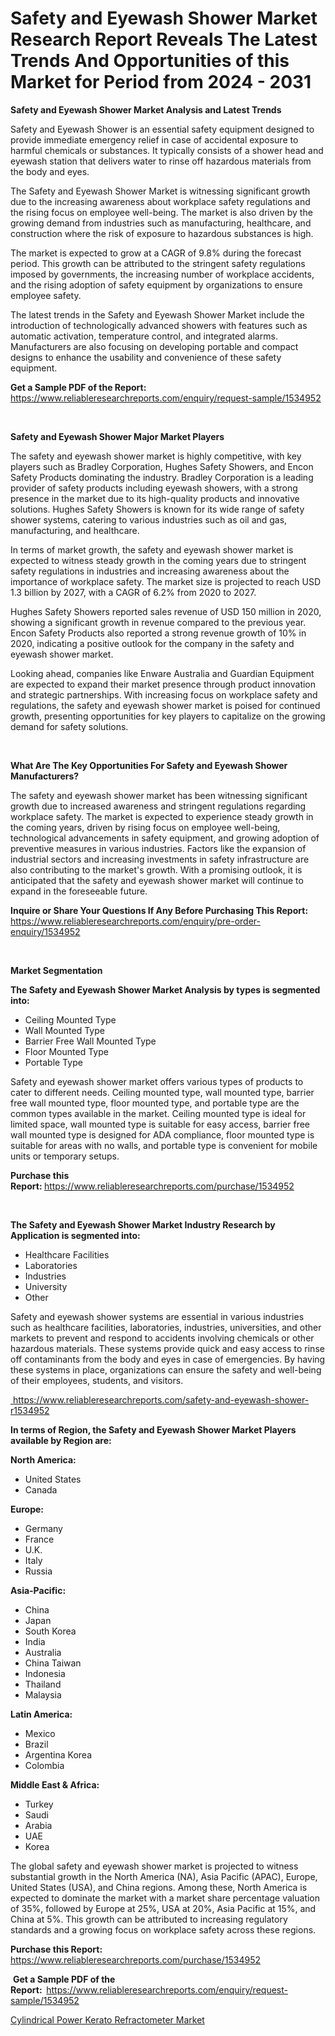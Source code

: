 <p><h1>Safety and Eyewash Shower Market Research Report Reveals The Latest Trends And Opportunities of this Market for Period from 2024 - 2031</h1></p><p><strong>Safety and Eyewash Shower Market Analysis and Latest Trends</strong></p>
<p><p>Safety and Eyewash Shower is an essential safety equipment designed to provide immediate emergency relief in case of accidental exposure to harmful chemicals or substances. It typically consists of a shower head and eyewash station that delivers water to rinse off hazardous materials from the body and eyes.</p><p>The Safety and Eyewash Shower Market is witnessing significant growth due to the increasing awareness about workplace safety regulations and the rising focus on employee well-being. The market is also driven by the growing demand from industries such as manufacturing, healthcare, and construction where the risk of exposure to hazardous substances is high.</p><p>The market is expected to grow at a CAGR of 9.8% during the forecast period. This growth can be attributed to the stringent safety regulations imposed by governments, the increasing number of workplace accidents, and the rising adoption of safety equipment by organizations to ensure employee safety.</p><p>The latest trends in the Safety and Eyewash Shower Market include the introduction of technologically advanced showers with features such as automatic activation, temperature control, and integrated alarms. Manufacturers are also focusing on developing portable and compact designs to enhance the usability and convenience of these safety equipment.</p></p>
<p><strong>Get a Sample PDF of the Report:&nbsp;</strong> <a href="https://www.reliableresearchreports.com/enquiry/request-sample/1534952">https://www.reliableresearchreports.com/enquiry/request-sample/1534952</a></p>
<p>&nbsp;</p>
<p><strong>Safety and Eyewash Shower Major Market Players</strong></p>
<p><p>The safety and eyewash shower market is highly competitive, with key players such as Bradley Corporation, Hughes Safety Showers, and Encon Safety Products dominating the industry. Bradley Corporation is a leading provider of safety products including eyewash showers, with a strong presence in the market due to its high-quality products and innovative solutions. Hughes Safety Showers is known for its wide range of safety shower systems, catering to various industries such as oil and gas, manufacturing, and healthcare.</p><p>In terms of market growth, the safety and eyewash shower market is expected to witness steady growth in the coming years due to stringent safety regulations in industries and increasing awareness about the importance of workplace safety. The market size is projected to reach USD 1.3 billion by 2027, with a CAGR of 6.2% from 2020 to 2027.</p><p>Hughes Safety Showers reported sales revenue of USD 150 million in 2020, showing a significant growth in revenue compared to the previous year. Encon Safety Products also reported a strong revenue growth of 10% in 2020, indicating a positive outlook for the company in the safety and eyewash shower market.</p><p>Looking ahead, companies like Enware Australia and Guardian Equipment are expected to expand their market presence through product innovation and strategic partnerships. With increasing focus on workplace safety and regulations, the safety and eyewash shower market is poised for continued growth, presenting opportunities for key players to capitalize on the growing demand for safety solutions.</p></p>
<p>&nbsp;</p>
<p><strong>What Are The Key Opportunities For Safety and Eyewash Shower Manufacturers?</strong></p>
<p><p>The safety and eyewash shower market has been witnessing significant growth due to increased awareness and stringent regulations regarding workplace safety. The market is expected to experience steady growth in the coming years, driven by rising focus on employee well-being, technological advancements in safety equipment, and growing adoption of preventive measures in various industries. Factors like the expansion of industrial sectors and increasing investments in safety infrastructure are also contributing to the market's growth. With a promising outlook, it is anticipated that the safety and eyewash shower market will continue to expand in the foreseeable future.</p></p>
<p><strong>Inquire or Share Your Questions If Any Before Purchasing This Report:</strong> <a href="https://www.reliableresearchreports.com/enquiry/pre-order-enquiry/1534952">https://www.reliableresearchreports.com/enquiry/pre-order-enquiry/1534952</a></p>
<p>&nbsp;</p>
<p><strong>Market Segmentation</strong></p>
<p><strong>The Safety and Eyewash Shower Market Analysis by types is segmented into:</strong></p>
<p><ul><li>Ceiling Mounted Type</li><li>Wall Mounted Type</li><li>Barrier Free Wall Mounted Type</li><li>Floor Mounted Type</li><li>Portable Type</li></ul></p>
<p><p>Safety and eyewash shower market offers various types of products to cater to different needs. Ceiling mounted type, wall mounted type, barrier free wall mounted type, floor mounted type, and portable type are the common types available in the market. Ceiling mounted type is ideal for limited space, wall mounted type is suitable for easy access, barrier free wall mounted type is designed for ADA compliance, floor mounted type is suitable for areas with no walls, and portable type is convenient for mobile units or temporary setups.</p></p>
<p><strong>Purchase this Report:&nbsp;</strong><a href="https://www.reliableresearchreports.com/purchase/1534952">https://www.reliableresearchreports.com/purchase/1534952</a></p>
<p>&nbsp;</p>
<p><strong>The Safety and Eyewash Shower Market Industry Research by Application is segmented into:</strong></p>
<p><ul><li>Healthcare Facilities</li><li>Laboratories</li><li>Industries</li><li>University</li><li>Other</li></ul></p>
<p><p>Safety and eyewash shower systems are essential in various industries such as healthcare facilities, laboratories, industries, universities, and other markets to prevent and respond to accidents involving chemicals or other hazardous materials. These systems provide quick and easy access to rinse off contaminants from the body and eyes in case of emergencies. By having these systems in place, organizations can ensure the safety and well-being of their employees, students, and visitors.</p></p>
<p><a href="https://www.reliableresearchreports.com/safety-and-eyewash-shower-r1534952">&nbsp;https://www.reliableresearchreports.com/safety-and-eyewash-shower-r1534952</a></p>
<p><strong>In terms of Region, the Safety and Eyewash Shower Market Players available by Region are:</strong></p>
<p>
    <p> <strong> North America: </strong>
        <ul>
            <li>United States</li>
            <li>Canada</li>
        </ul>
        </p> 
    <p> <strong> Europe: </strong>
        <ul>
            <li>Germany</li>
            <li>France</li>
            <li>U.K.</li>
            <li>Italy</li>
            <li>Russia</li>
        </ul>
        </p> 
    <p> <strong> Asia-Pacific: </strong>
        <ul>
            <li>China</li>
            <li>Japan</li>
            <li>South Korea</li>
            <li>India</li>
            <li>Australia</li>
            <li>China Taiwan</li>
            <li>Indonesia</li>
            <li>Thailand</li>
            <li>Malaysia</li>
        </ul>
        </p> 
    <p> <strong> Latin America: </strong>
        <ul>
            <li>Mexico</li>
            <li>Brazil</li>
            <li>Argentina Korea</li>
            <li>Colombia</li>
        </ul>
        </p> 
    <p> <strong> Middle East & Africa: </strong>
        <ul>
            <li>Turkey</li>
            <li>Saudi</li>
            <li>Arabia</li>
            <li>UAE</li>
            <li>Korea</li>
        </ul>
    </p>
    </p>
<p><p>The global safety and eyewash shower market is projected to witness substantial growth in the North America (NA), Asia Pacific (APAC), Europe, United States (USA), and China regions. Among these, North America is expected to dominate the market with a market share percentage valuation of 35%, followed by Europe at 25%, USA at 20%, Asia Pacific at 15%, and China at 5%. This growth can be attributed to increasing regulatory standards and a growing focus on workplace safety across these regions.</p></p>
<p><strong>Purchase this Report: </strong><a href="https://www.reliableresearchreports.com/purchase/1534952">https://www.reliableresearchreports.com/purchase/1534952</a></p>
<p>&nbsp;<strong>Get a Sample PDF of the Report:&nbsp;&nbsp;</strong><a href="https://www.reliableresearchreports.com/enquiry/request-sample/1534952">https://www.reliableresearchreports.com/enquiry/request-sample/1534952</a></p>
<p><strong></strong></p>
<p><p><a href="https://github.com/susanjprice2023/Market-Research-Report-List-1/blob/main/cylindrical-power-kerato-refractometer-market.md">Cylindrical Power Kerato Refractometer Market</a></p></p>